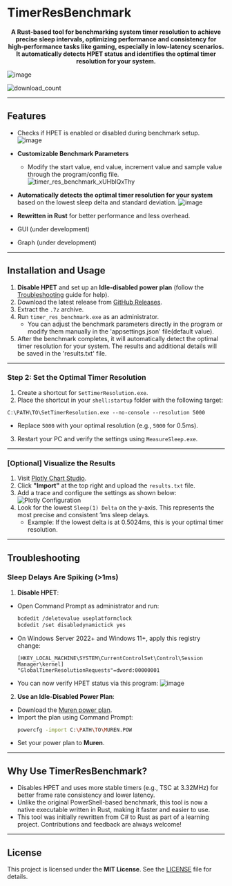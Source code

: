 # TimerResBenchmark

<p align="center"><b>A Rust-based tool for benchmarking system timer resolution to achieve precise sleep intervals, optimizing performance and consistency for high-performance tasks like gaming, especially in low-latency scenarios. It automatically detects HPET status and identifies the optimal timer resolution for your system.</b></p>

![image](https://github.com/user-attachments/assets/72b39d18-94a8-4312-b7ac-d86f773520ce)

![download_count](https://img.shields.io/github/downloads/SwiftyPop/TimerResBenchmark/total)


---

## Features
- Checks if HPET is enabled or disabled during benchmark setup.
 ![image](https://github.com/user-attachments/assets/6ce5c4d0-98b1-420c-87d5-e5a1f68ba81d)
- **Customizable Benchmark Parameters**
   - Modify the start value, end value, increment value and sample value through the program/config file.
     ![timer_res_benchmark_xUHblQxThy](https://github.com/user-attachments/assets/a289bd81-ee0f-4c14-af3e-fe21c590b927)

- **Automatically detects the optimal timer resolution for your system** based on the lowest sleep delta and standard deviation.
  ![image](https://github.com/user-attachments/assets/c6cac925-f872-4ae7-b355-e203ce1996af)

- **Rewritten in Rust** for better performance and less overhead.
- GUI (under development)
- Graph (under development)

---

## Installation and Usage

1. **Disable HPET** and set up an **Idle-disabled power plan** (follow the [Troubleshooting](https://github.com/SwiftyPop/TimerResBenchmark/tree/main?tab=readme-ov-file#troubleshooting) guide for help).
2. Download the latest release from [GitHub Releases](https://github.com/SwiftyPop/TimerResBenchmark/releases).
3. Extract the `.7z` archive.
4. Run `timer_res_benchmark.exe` as an administrator.
   - You can adjust the benchmark parameters directly in the program or modify them manually in the 'appsettings.json' file(default value).
5. After the benchmark completes, it will automatically detect the optimal timer resolution for your system. The results and additional details will be saved in the 'results.txt' file.

---

### Step 2: Set the Optimal Timer Resolution
1. Create a shortcut for `SetTimerResolution.exe`.
2. Place the shortcut in your `shell:startup` folder with the following target:
```
C:\PATH\TO\SetTimerResolution.exe --no-console --resolution 5000
```
- Replace `5000` with your optimal resolution (e.g., `5000` for 0.5ms).
3. Restart your PC and verify the settings using `MeasureSleep.exe`.

---
### [Optional] Visualize the Results
1. Visit [Plotly Chart Studio](https://chart-studio.plotly.com/create/#/).
2. Click **"Import"** at the top right and upload the `results.txt` file.
3. Add a trace and configure the settings as shown below:
   ![Plotly Configuration](https://github.com/SwiftyPop/TimerResBenchmark/assets/90952326/9f08eb09-7e1a-41f5-819e-10bd41444cd9)
4. Look for the lowest `Sleep(1) Delta` on the y-axis. This represents the most precise and consistent 1ms sleep delays.
   - Example: If the lowest delta is at 0.5024ms, this is your optimal timer resolution.

---

## Troubleshooting

### Sleep Delays Are Spiking (>1ms)
1. **Disable HPET**:
- Open Command Prompt as administrator and run:
  ```bash
  bcdedit /deletevalue useplatformclock
  bcdedit /set disabledynamictick yes
  ```
- On Windows Server 2022+ and Windows 11+, apply this registry change:
  ```plaintext
  [HKEY_LOCAL_MACHINE\SYSTEM\CurrentControlSet\Control\Session Manager\kernel]
  "GlobalTimerResolutionRequests"=dword:00000001
  ```
- You can now verify HPET status via this program:
![image](https://github.com/user-attachments/assets/6ce5c4d0-98b1-420c-87d5-e5a1f68ba81d)


2. **Use an Idle-Disabled Power Plan**:
- Download the [Muren power plan](https://www.mediafire.com/file/39yxlxpbkyjg3qa/Muren.pow/file).
- Import the plan using Command Prompt:
  ```bash
  powercfg -import C:\PATH\TO\MUREN.POW
  ```
- Set your power plan to **Muren**.

---

## Why Use TimerResBenchmark?
- Disables HPET and uses more stable timers (e.g., TSC at 3.32MHz) for better frame rate consistency and lower latency.
- Unlike the original PowerShell-based benchmark, this tool is now a native executable written in Rust, making it faster and easier to use.
- This tool was initially rewritten from C# to Rust as part of a learning project. Contributions and feedback are always welcome!

---

## License
This project is licensed under the **MIT License**. See the [LICENSE](https://github.com/SwiftyPop/TimerResBenchmark/blob/master/LICENSE) file for details.
